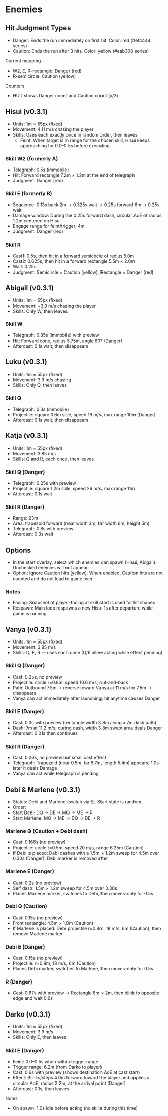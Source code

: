 # Enemies

## Hit Judgment Types

- Danger: Ends the run immediately on first hit. Color: red (#ef4444 series)
- Caution: Ends the run after 3 hits. Color: yellow (#eab308 series)

Current mapping
- W2, E, R-rectangle: Danger (red)
- R-semicircle: Caution (yellow)

Counters
- HUD shows Danger count and Caution count (x/3)

## Hisui (v0.3.1)

- Units: 1m = 55px (fixed)
- Movement: 4.11 m/s chasing the player
- Skills: Uses each exactly once in random order, then leaves
  - Feint: When target is in range for the chosen skill, Hisui keeps approaching for 0.0–0.5s before executing

### Skill W2 (formerly A)
- Telegraph: 0.5s (immobile)
- Hit: Forward rectangle 7.2m × 1.2m at the end of telegraph
 - Judgment: Danger (red)

### Skill E (formerly B)
- Sequence: 0.13s back 2m → 0.325s wait → 0.25s forward 6m → 0.25s wait
- Damage window: During the 0.25s forward dash, circular AoE of radius 1.2m centered on Hisui
 - Engage range for feint/trigger: 4m
 - Judgment: Danger (red)

### Skill R
- Cast1: 0.5s, then hit in a forward semicircle of radius 5.0m
- Cast2: 0.625s, then hit in a forward rectangle 5.5m × 2.0m
- Wait: 0.25s
- Judgment: Semicircle = Caution (yellow), Rectangle = Danger (red)

## Abigail (v0.3.1)

- Units: 1m = 55px (fixed)
- Movement: ~3.9 m/s chasing the player
- Skills: Only W, then leaves

### Skill W
- Telegraph: 0.35s (immobile) with preview
- Hit: Forward cone, radius 5.75m, angle 60° (Danger)
- Aftercast: 0.1s wait, then disappears

## Luku (v0.3.1)

- Units: 1m = 55px (fixed)
- Movement: 3.9 m/s chasing
- Skills: Only Q, then leaves

### Skill Q
- Telegraph: 0.3s (immobile)
- Projectile: square 0.6m side, speed 18 m/s, max range 10m (Danger)
- Aftercast: 0.1s wait, then disappears

## Katja (v0.3.1)

- Units: 1m = 55px (fixed)
- Movement: 3.85 m/s
- Skills: Q and R, each once, then leaves

### Skill Q (Danger)
- Telegraph: 0.25s with preview
- Projectile: square 1.2m side, speed 26 m/s, max range 11m
- Aftercast: 0.1s wait

### Skill R (Danger)
- Range: 23m
- Area: trapezoid forward (near width 3m, far width 6m, height 5m)
- Telegraph: 0.8s with preview
- Aftercast: 0.3s wait

## Options

- In the start overlay, select which enemies can spawn (Hisui, Abigail). Unchecked enemies will not appear.
 - Option: Ignore Caution hits (yellow). When enabled, Caution hits are not counted and do not lead to game over.

### Notes
- Facing: Snapshot of player-facing at skill start is used for hit shapes
- Respawn: Main loop respawns a new Hisui 1s after departure while game is running
## Vanya (v0.3.1)

- Units: 1m = 55px (fixed)
- Movement: 3.85 m/s
- Skills: Q, E, R — uses each once (Q/R allow acting while effect pending)

### Skill Q (Danger)
- Cast: 0.25s, no preview
- Projectile: circle r=0.8m, speed 10.6 m/s, out-and-back
- Path: Outbound 7.5m → reverse toward Vanya at 11 m/s for 7.5m → disappears
- Vanya can act immediately after launching; hit anytime causes Danger

### Skill E (Danger)
- Cast: 0.3s with preview (rectangle width 3.8m along a 7m dash path)
- Dash: 7m at 11.2 m/s; during dash, width 3.8m swept area deals Danger
- Aftercast: 0.01s then continues

### Skill R (Danger)
- Cast: 0.26s, no preview but small cast effect
- Telegraph: Trapezoid (near 0.5m, far 6.7m, length 5.4m) appears; 1.0s later it deals Damage
- Vanya can act while telegraph is pending

## Debi & Marlene (v0.3.1)

- States: Debi and Marlene (switch via E). Start state is random.
- Order:
- Start Debi: DQ → DE → MQ → ME → R
- Start Marlene: MQ → ME → DQ → DE → R

### Marlene Q (Caution + Debi dash)
- Cast: 0.166s (no preview)
- Projectile: circle r=0.5m, speed 20 m/s, range 6.25m (Caution)
- If Debi is placed: Debi dashes with a 1.5m × 1.2m sweep for 4.5m over 0.30s (Danger); Debi marker is removed after

### Marlene E (Danger)
- Cast: 0.2s (no preview)
- Self dash: 1.5m × 1.2m sweep for 4.5m over 0.30s
- Places Marlene marker, switches to Debi, then moves-only for 0.5s

### Debi Q (Caution)
- Cast: 0.15s (no preview)
- Front rectangle: 4.5m × 1.0m (Caution)
- If Marlene is placed: Debi projectile r=0.8m, 18 m/s, 6m (Caution), then remove Marlene marker

### Debi E (Danger)
- Cast: 0.15s (no preview)
- Projectile: r=0.8m, 18 m/s, 6m (Caution)
- Places Debi marker, switches to Marlene, then moves-only for 0.5s

### R (Danger)
- Cast: 0.67s with preview → Rectangle 8m × 2m, then blink to opposite edge and wait 0.6s

## Darko (v0.3.1)

- Units: 1m = 55px (fixed)
- Movement: 3.9 m/s
- Skills: Only E, then leaves

### Skill E (Danger)
- Feint: 0.0–0.5s when within trigger range
- Trigger range: 6.2m (from Darko to player)
- Cast: 0.6s with preview (shows destination AoE at cast start)
- Effect: Blinks/steps 4.0m forward toward the player and applies a circular AoE, radius 2.2m, at the arrival point (Danger)
- Aftercast: 0.1s, then leaves

Notes
- On spawn: 1.0s idle before acting (no skills during this time)
